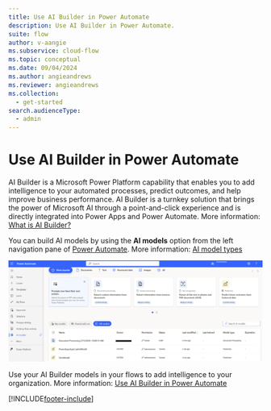 ```yaml
---
title: Use AI Builder in Power Automate
description: Use AI Builder in Power Automate.
suite: flow
author: v-aangie
ms.subservice: cloud-flow
ms.topic: conceptual
ms.date: 09/04/2024
ms.author: angieandrews
ms.reviewer: angieandrews
ms.collection:
  - get-started
search.audienceType: 
  - admin
---
```


# Use AI Builder in Power Automate

AI Builder is a Microsoft Power Platform capability that enables you to add intelligence to your automated processes, predict outcomes, and help improve business performance. AI Builder is a turnkey solution that brings the power of Microsoft AI through a point-and-click experience and is directly integrated into Power Apps and Power Automate. More information: [What is AI Builder?](/ai-builder/)

You can build AI models by using the **AI models** option from the left navigation pane of [Power Automate](https://make.powerautomate.com). More information: [AI model types](/ai-builder/model-types)

![Use AI builder in Power Automate.](./media/use-ai-builder/ai_builder.png "AI Builder in Power Automate")


Use your AI Builder models in your flows to add intelligence to your organization. More information: [Use AI Builder in Power Automate](/ai-builder/use-in-flow-overview)

[!INCLUDE[footer-include](includes/footer-banner.md)]
